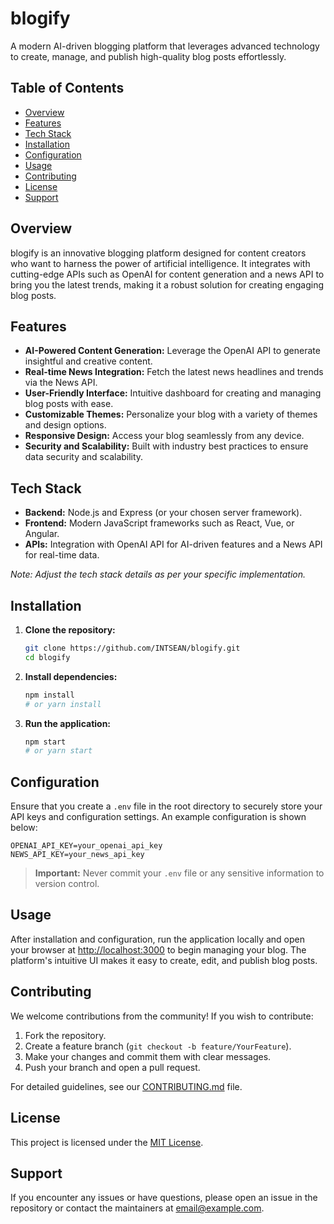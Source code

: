 # blogify

A modern AI-driven blogging platform that leverages advanced technology to create, manage, and publish high-quality blog posts effortlessly.

## Table of Contents
- [Overview](#overview)
- [Features](#features)
- [Tech Stack](#tech-stack)
- [Installation](#installation)
- [Configuration](#configuration)
- [Usage](#usage)
- [Contributing](#contributing)
- [License](#license)
- [Support](#support)

## Overview
blogify is an innovative blogging platform designed for content creators who want to harness the power of artificial intelligence. It integrates with cutting-edge APIs such as OpenAI for content generation and a news API to bring you the latest trends, making it a robust solution for creating engaging blog posts.

## Features
- **AI-Powered Content Generation:** Leverage the OpenAI API to generate insightful and creative content.
- **Real-time News Integration:** Fetch the latest news headlines and trends via the News API.
- **User-Friendly Interface:** Intuitive dashboard for creating and managing blog posts with ease.
- **Customizable Themes:** Personalize your blog with a variety of themes and design options.
- **Responsive Design:** Access your blog seamlessly from any device.
- **Security and Scalability:** Built with industry best practices to ensure data security and scalability.

## Tech Stack
- **Backend:** Node.js and Express (or your chosen server framework).
- **Frontend:** Modern JavaScript frameworks such as React, Vue, or Angular.
- **APIs:** Integration with OpenAI API for AI-driven features and a News API for real-time data.

*Note: Adjust the tech stack details as per your specific implementation.*

## Installation
1. **Clone the repository:**
   ```bash
   git clone https://github.com/INTSEAN/blogify.git
   cd blogify
   ```

2. **Install dependencies:**
   ```bash
   npm install
   # or yarn install
   ```

3. **Run the application:**
   ```bash
   npm start
   # or yarn start
   ```

## Configuration
Ensure that you create a `.env` file in the root directory to securely store your API keys and configuration settings. An example configuration is shown below:

```env
OPENAI_API_KEY=your_openai_api_key
NEWS_API_KEY=your_news_api_key
```

> **Important:** Never commit your `.env` file or any sensitive information to version control.

## Usage
After installation and configuration, run the application locally and open your browser at [http://localhost:3000](http://localhost:3000) to begin managing your blog. The platform's intuitive UI makes it easy to create, edit, and publish blog posts.

## Contributing
We welcome contributions from the community! If you wish to contribute:
1. Fork the repository.
2. Create a feature branch (`git checkout -b feature/YourFeature`).
3. Make your changes and commit them with clear messages.
4. Push your branch and open a pull request.

For detailed guidelines, see our [CONTRIBUTING.md](CONTRIBUTING.md) file.

## License
This project is licensed under the [MIT License](LICENSE).

## Support
If you encounter any issues or have questions, please open an issue in the repository or contact the maintainers at email@example.com.